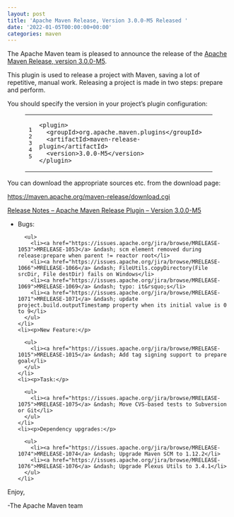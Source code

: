 ```yaml
---
layout: post
title: 'Apache Maven Release, Version 3.0.0-M5 Released '
date: '2022-01-05T00:00:00+00:00'
categories: maven
---
```

<div class="entry-content"><p>The Apache Maven team is pleased to announce the release of the
  <a href="https://maven.apache.org/maven-release/">Apache Maven Release, version 3.0.0-M5</a>.</p>

  <p>This plugin is used to release a project with Maven, saving a lot of
    repetitive, manual work. Releasing a project is made in two steps: prepare and
    perform.</p>

  <p>You should specify the version in your project&rsquo;s plugin configuration:</p>

  <figure class='code'><figcaption><span></span></figcaption><div class="highlight"><table><tr><td class="gutter"><pre class="line-numbers"><span class='line-number'>1</span>
<span class='line-number'>2</span>
<span class='line-number'>3</span>
<span class='line-number'>4</span>
<span class='line-number'>5</span>
</pre></td><td class='code'><pre><code class='xml'><span class='line'><span class="nt">&lt;plugin&gt;</span>
</span><span class='line'>  <span class="nt">&lt;groupId&gt;</span>org.apache.maven.plugins<span class="nt">&lt;/groupId&gt;</span>
</span><span class='line'>  <span class="nt">&lt;artifactId&gt;</span>maven-release-plugin<span class="nt">&lt;/artifactId&gt;</span>
</span><span class='line'>  <span class="nt">&lt;version&gt;</span>3.0.0-M5<span class="nt">&lt;/version&gt;</span>
</span><span class='line'><span class="nt">&lt;/plugin&gt;</span>
</span></code></pre></td></tr></table></div></figure>


  <p>You can download the appropriate sources etc. from the download page:</p>

  <p><a href="https://maven.apache.org/maven-release/download.cgi">https://maven.apache.org/maven-release/download.cgi</a></p>

  <!-- more -->


  <p><a href="https://issues.apache.org/jira/secure/ReleaseNote.jspa?version=12346565&amp;styleName=Text&amp;projectId=12317824">Release Notes &ndash; Apache Maven Release Plugin &ndash; Version 3.0.0-M5</a></p>

  <ul>
    <li><p>Bugs:</p>

      <ul>
        <li><a href="https://issues.apache.org/jira/browse/MRELEASE-1053">MRELEASE-1053</a> &ndash; scm element removed during release:prepare when parent != reactor root</li>
        <li><a href="https://issues.apache.org/jira/browse/MRELEASE-1066">MRELEASE-1066</a> &ndash; FileUtils.copyDirectory(File srcDir, File destDir) fails on Windows</li>
        <li><a href="https://issues.apache.org/jira/browse/MRELEASE-1069">MRELEASE-1069</a> &ndash; typo: it&rsquo;s</li>
        <li><a href="https://issues.apache.org/jira/browse/MRELEASE-1071">MRELEASE-1071</a> &ndash; update project.build.outputTimestamp property when its initial value is 0 to 9</li>
      </ul>
    </li>
    <li><p>New Feature:</p>

      <ul>
        <li><a href="https://issues.apache.org/jira/browse/MRELEASE-1015">MRELEASE-1015</a> &ndash; Add tag signing support to prepare goal</li>
      </ul>
    </li>
    <li><p>Task:</p>

      <ul>
        <li><a href="https://issues.apache.org/jira/browse/MRELEASE-1075">MRELEASE-1075</a> &ndash; Move CVS-based tests to Subversion or Git</li>
      </ul>
    </li>
    <li><p>Dependency upgrades:</p>

      <ul>
        <li><a href="https://issues.apache.org/jira/browse/MRELEASE-1074">MRELEASE-1074</a> &ndash; Upgrade Maven SCM to 1.12.2</li>
        <li><a href="https://issues.apache.org/jira/browse/MRELEASE-1076">MRELEASE-1076</a> &ndash; Upgrade Plexus Utils to 3.4.1</li>
      </ul>
    </li>
  </ul>


  <p>Enjoy,</p>

  <p>-The Apache Maven team</p>
</div>
